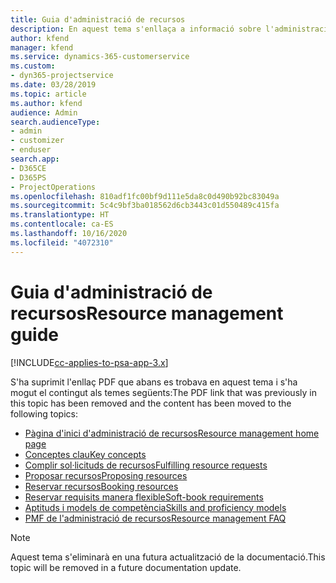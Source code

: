 ```yaml
---
title: Guia d'administració de recursos
description: En aquest tema s'enllaça a informació sobre l'administració de recursos al Project Service Automation
author: kfend
manager: kfend
ms.service: dynamics-365-customerservice
ms.custom:
- dyn365-projectservice
ms.date: 03/28/2019
ms.topic: article
ms.author: kfend
audience: Admin
search.audienceType:
- admin
- customizer
- enduser
search.app:
- D365CE
- D365PS
- ProjectOperations
ms.openlocfilehash: 810adf1fc00bf9d111e5da8c0d490b92bc83049a
ms.sourcegitcommit: 5c4c9bf3ba018562d6cb3443c01d550489c415fa
ms.translationtype: HT
ms.contentlocale: ca-ES
ms.lasthandoff: 10/16/2020
ms.locfileid: "4072310"
---
```

# <a name="resource-management-guide"></a><span data-ttu-id="38176-103">Guia d'administració de recursos</span><span class="sxs-lookup"><span data-stu-id="38176-103">Resource management guide</span></span>

[!INCLUDE[cc-applies-to-psa-app-3.x](../../includes/cc-applies-to-psa-app-3x.md)]

<span data-ttu-id="38176-104">S'ha suprimit l'enllaç PDF que abans es trobava en aquest tema i s'ha mogut el contingut als temes següents:</span><span class="sxs-lookup"><span data-stu-id="38176-104">The PDF link that was previously in this topic has been removed and the content has been moved to the following topics:</span></span>

- [<span data-ttu-id="38176-105">Pàgina d'inici d'administració de recursos</span><span class="sxs-lookup"><span data-stu-id="38176-105">Resource management home page</span></span>](../resource-management-home-page.md)
- [<span data-ttu-id="38176-106">Conceptes clau</span><span class="sxs-lookup"><span data-stu-id="38176-106">Key concepts</span></span>](../reports-key-concepts.md)
- [<span data-ttu-id="38176-107">Complir sol·licituds de recursos</span><span class="sxs-lookup"><span data-stu-id="38176-107">Fulfilling resource requests</span></span>](../resource-management-fulfill-requests.md)
- [<span data-ttu-id="38176-108">Proposar recursos</span><span class="sxs-lookup"><span data-stu-id="38176-108">Proposing resources</span></span>](../resource-management-propose-resources.md)
- [<span data-ttu-id="38176-109">Reservar recursos</span><span class="sxs-lookup"><span data-stu-id="38176-109">Booking resources</span></span>](../resource-management-book-resources-scheduleboard.md)
- [<span data-ttu-id="38176-110">Reservar requisits manera flexible</span><span class="sxs-lookup"><span data-stu-id="38176-110">Soft-book requirements</span></span>](../resource-management-softbook-requirements.md)
- [<span data-ttu-id="38176-111">Aptituds i models de competència</span><span class="sxs-lookup"><span data-stu-id="38176-111">Skills and proficiency models</span></span>](../resource-management-skills-proficiency.md)
- [<span data-ttu-id="38176-112">PMF de l'administració de recursos</span><span class="sxs-lookup"><span data-stu-id="38176-112">Resource management FAQ</span></span>](../resource-management-faq.md)

> [!NOTE]
> <span data-ttu-id="38176-113">Aquest tema s'eliminarà en una futura actualització de la documentació.</span><span class="sxs-lookup"><span data-stu-id="38176-113">This topic will be removed in a future documentation update.</span></span> 
